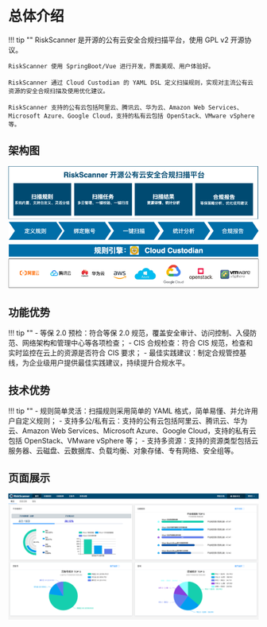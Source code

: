 # 总体介绍

!!! tip ""
    RiskScanner 是开源的公有云安全合规扫描平台，使用 GPL v2 开源协议。

    RiskScanner 使用 SpringBoot/Vue 进行开发，界面美观、用户体验好。

    RiskScanner 通过 Cloud Custodian 的 YAML DSL 定义扫描规则，实现对主流公有云资源的安全合规扫描及使用优化建议。

    RiskScanner 支持的公有云包括阿里云、腾讯云、华为云、Amazon Web Services、Microsoft Azure、Google Cloud，支持的私有云包括 OpenStack、VMware vSphere 等。

## 架构图

![RiskScanner功能架构图](img/intro/functional-architecture.png)

## 功能优势

!!! tip ""
    - 等保 2.0 预检：符合等保 2.0 规范，覆盖安全审计、访问控制、入侵防范、网络架构和管理中心等各项检查；
    - CIS 合规检查：符合 CIS 规范，检查和实时监控在云上的资源是否符合 CIS 要求；
    - 最佳实践建议：制定合规管控基线，为企业级用户提供最佳实践建议，持续提升合规水平。

## 技术优势

!!! tip ""
    - 规则简单灵活：扫描规则采用简单的 YAML 格式，简单易懂、并允许用户自定义规则；
    - 支持多公/私有云：支持的公有云包括阿里云、腾讯云、华为云、Amazon Web Services、Microsoft Azure、Google Cloud，支持的私有云包括 OpenStack、VMware vSphere 等；
    - 支持多资源：支持的资源类型包括云服务器、云磁盘、云数据库、负载均衡、对象存储、专有网络、安全组等。

## 页面展示

![UI 界面展示](./img/intro/dashboard.png)
